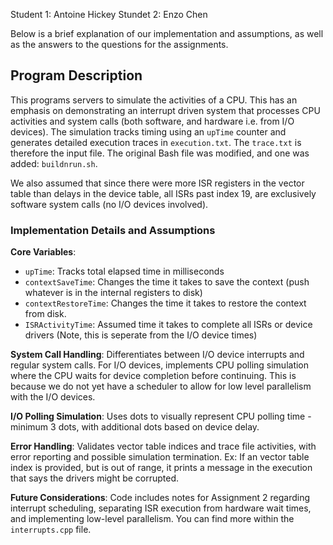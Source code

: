 Student 1: Antoine Hickey
Stundet 2: Enzo Chen

Below is a brief explanation of our implementation and assumptions, as well as the answers to the questions for the assignments.


## Program Description
This programs servers to simulate the activities of a CPU. This has an emphasis on demonstrating an interrupt driven system that processes CPU activities and system calls (both software, and hardware i.e. from I/O devices). The simulation tracks timing using an `upTime` counter and generates detailed execution traces in `execution.txt`. The `trace.txt` is therefore the input file. The original Bash file was modified, and one was added: `buildnrun.sh`.

We also assumed that since there were more ISR registers in the vector table than delays in the device table, all ISRs past index 19, are exclusively software system calls (no I/O devices involved).

### Implementation Details and Assumptions

**Core Variables**: 
- `upTime`: Tracks total elapsed time in milliseconds
- `contextSaveTime`: Changes the time it takes to save the context (push whatever is in the internal registers to disk)
- `contextRestoreTime`: Changes the time it takes to restore the context from disk.
- `ISRActivityTime`: Assumed time it takes to complete all ISRs or device drivers (Note, this is seperate from the I/O device times)

**System Call Handling**: Differentiates between I/O device interrupts and regular system calls. For I/O devices, implements CPU polling simulation where the CPU waits for device completion before continuing. This is because we do not yet have a scheduler to allow for low level parallelism with the I/O devices.

**I/O Polling Simulation**: Uses dots to visually represent CPU polling time - minimum 3 dots, with additional dots based on device delay.

**Error Handling**: Validates vector table indices and trace file activities, with error reporting and possible simulation termination. Ex: If an vector table index is provided, but is out of range, it prints a message in the execution that says the drivers might be corrupted.

**Future Considerations**: Code includes notes for Assignment 2 regarding interrupt scheduling, separating ISR execution from hardware wait times, and implementing low-level parallelism. You can find more within the `interrupts.cpp` file.